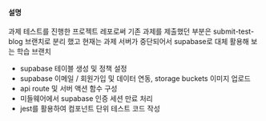 #### 설명

과제 테스트를 진행한 프로젝트 레포로써 기존 과제를 제출했던 부분은 submit-test-blog 브랜치로 분리 했고 현재는 과제 서버가 중단되어서 supabase로 대체 활용해 보는 학습 브랜치

- supabase 테이블 생성 및 정책 설정
- supabase 이메일 / 회원가입 및 데이터 연동, storage buckets 이미지 업로드
- api route 및 서버 액션 함수 구성
- 미들웨어에서 supabase 인증 세션 만료 처리
- jest를 활용하여 컴포넌트 단위 테스트 코드 작성
